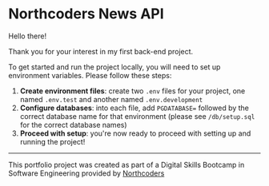 # Northcoders News API

Hello there!

Thank you for your interest in my first back-end project.

To get started and run the project locally, you will need to set up environment variables. Please follow these steps:

1. **Create environment files**: create two `.env` files for your project, one named `.env.test` and another named `.env.development`
2. **Configure databases**: into each file, add `PGDATABASE=` followed by the correct database name for that environment (please see `/db/setup.sql` for the correct database names)
3. **Proceed with setup**: you're now ready to proceed with setting up and running the project!

---

This portfolio project was created as part of a Digital Skills Bootcamp in Software Engineering provided by [Northcoders](https://northcoders.com/)
